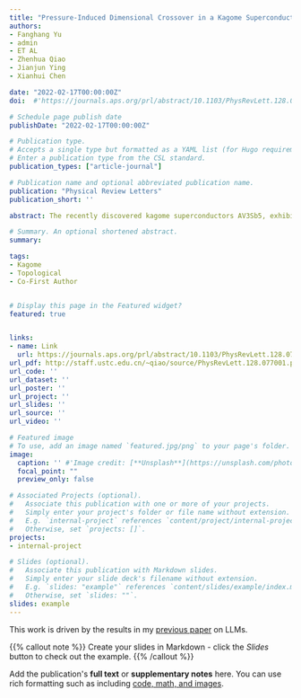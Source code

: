 ```yaml
---
title: "Pressure-Induced Dimensional Crossover in a Kagome Superconductor"
authors:
- Fanghang Yu
- admin
- ET AL
- Zhenhua Qiao
- Jianjun Ying
- Xianhui Chen

date: "2022-02-17T00:00:00Z"
doi:  #'https://journals.aps.org/prl/abstract/10.1103/PhysRevLett.128.077001'

# Schedule page publish date
publishDate: "2022-02-17T00:00:00Z"

# Publication type.
# Accepts a single type but formatted as a YAML list (for Hugo requirements).
# Enter a publication type from the CSL standard.
publication_types: ["article-journal"]

# Publication name and optional abbreviated publication name.
publication: "Physical Review Letters"
publication_short: ''

abstract: The recently discovered kagome superconductors AV3Sb5, exhibit tantalizing high-pressure phase diagrams, in which a new domelike superconducting phase emeraes under moderate pressure. However. its origin is as vet unknown. Here, we carried out the hiah-pressure electrical measurements up to 150 GPa, together with the hiah-pressure x-ray diffraction measurements and first-principles calculations on CsV3Sb5. We find the new superconducting phase to be rather robust and inherently linked to the interlaver Sb2-Sb2 interactions. The formation of Sb2-Sb2 bonds at high pressure tunes the system from two-dimensional to three-dimensional and pushes the pz orbital of Sb2 upward across the Fermi level, resulting in enhanced density of states and increase of Tc. Our work demonstrates that the dimensional crossover at high pressure can induce a topological phase transition and is related to the abnormal high-pressure Tc evolution. Our findings should apply for other layered materials.

# Summary. An optional shortened abstract.
summary: 

tags:
- Kagome
- Topological
- Co-First Author


# Display this page in the Featured widget?
featured: true


links:
- name: Link
  url: https://journals.aps.org/prl/abstract/10.1103/PhysRevLett.128.077001
url_pdf: http://staff.ustc.edu.cn/~qiao/source/PhysRevLett.128.077001.pdf
url_code: ''
url_dataset: ''
url_poster: ''
url_project: ''
url_slides: ''
url_source: ''
url_video: ''

# Featured image
# To use, add an image named `featured.jpg/png` to your page's folder. 
image:
  caption: '' #'Image credit: [**Unsplash**](https://unsplash.com/photos/s9CC2SKySJM)'
  focal_point: ""
  preview_only: false

# Associated Projects (optional).
#   Associate this publication with one or more of your projects.
#   Simply enter your project's folder or file name without extension.
#   E.g. `internal-project` references `content/project/internal-project/index.md`.
#   Otherwise, set `projects: []`.
projects:
- internal-project

# Slides (optional).
#   Associate this publication with Markdown slides.
#   Simply enter your slide deck's filename without extension.
#   E.g. `slides: "example"` references `content/slides/example/index.md`.
#   Otherwise, set `slides: ""`.
slides: example
---
```


This work is driven by the results in my [previous paper](/publication/conference-paper/) on LLMs.

{{% callout note %}}
Create your slides in Markdown - click the *Slides* button to check out the example.
{{% /callout %}}

Add the publication's **full text** or **supplementary notes** here. You can use rich formatting such as including [code, math, and images](https://docs.hugoblox.com/content/writing-markdown-latex/).
